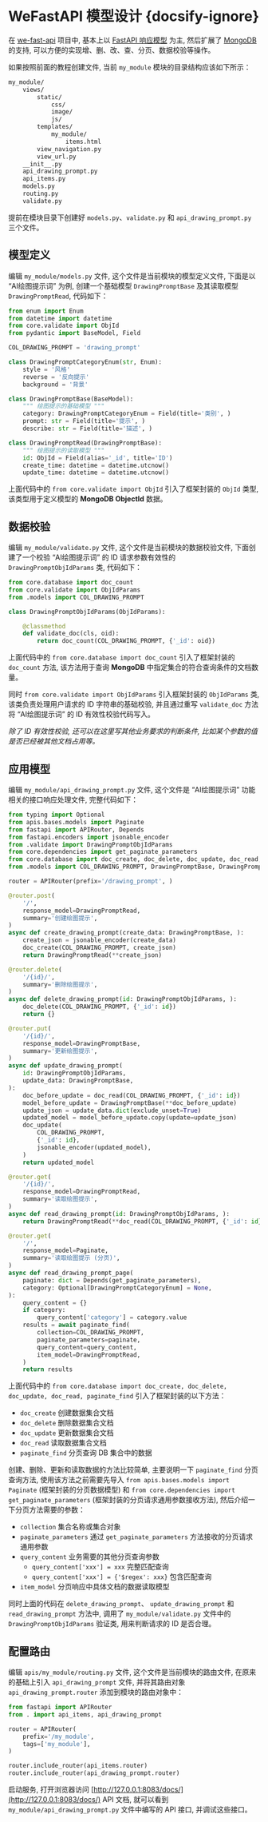 # WeFastAPI 模型设计 {docsify-ignore}

在 [we-fast-api](https://github.com/hekaiyou/we-fast-api) 项目中, 基本上以 [FastAPI 响应模型](https://fastapi.tiangolo.com/zh/tutorial/response-model/) 为主, 然后扩展了 [MongoDB](https://www.mongodb.com/zh-cn) 的支持, 可以方便的实现增、删、改、查、分页、数据校验等操作。

如果按照前面的教程创建文件, 当前 `my_module` 模块的目录结构应该如下所示：

```bash
my_module/
    views/
        static/
            css/
            image/
            js/
        templates/
            my_module/
                items.html
        view_navigation.py
        view_url.py
    __init__.py
    api_drawing_prompt.py
    api_items.py
    models.py
    routing.py
    validate.py
```

提前在模块目录下创建好 `models.py`、`validate.py` 和 `api_drawing_prompt.py` 三个文件。

## 模型定义

编辑 `my_module/models.py` 文件, 这个文件是当前模块的模型定义文件, 下面是以 “AI绘图提示词” 为例, 创建一个基础模型 `DrawingPromptBase` 及其读取模型 `DrawingPromptRead`, 代码如下：

```python
from enum import Enum
from datetime import datetime
from core.validate import ObjId
from pydantic import BaseModel, Field

COL_DRAWING_PROMPT = 'drawing_prompt'

class DrawingPromptCategoryEnum(str, Enum):
    style = '风格'
    reverse = '反向提示'
    background = '背景'

class DrawingPromptBase(BaseModel):
    """ 绘图提示的基础模型 """
    category: DrawingPromptCategoryEnum = Field(title='类别', )
    prompt: str = Field(title='提示', )
    describe: str = Field(title='描述', )

class DrawingPromptRead(DrawingPromptBase):
    """ 绘图提示的读取模型 """
    id: ObjId = Field(alias='_id', title='ID')
    create_time: datetime = datetime.utcnow()
    update_time: datetime = datetime.utcnow()
```

上面代码中的 `from core.validate import ObjId` 引入了框架封装的 `ObjId` 类型, 该类型用于定义模型的 **MongoDB ObjectId** 数据。

## 数据校验

编辑 `my_module/validate.py` 文件, 这个文件是当前模块的数据校验文件, 下面创建了一个校验 “AI绘图提示词” 的 ID 请求参数有效性的 `DrawingPromptObjIdParams` 类, 代码如下：

```python
from core.database import doc_count
from core.validate import ObjIdParams
from .models import COL_DRAWING_PROMPT

class DrawingPromptObjIdParams(ObjIdParams):

    @classmethod
    def validate_doc(cls, oid):
        return doc_count(COL_DRAWING_PROMPT, {'_id': oid})
```

上面代码中的 `from core.database import doc_count` 引入了框架封装的 `doc_count` 方法, 该方法用于查询 **MongoDB** 中指定集合的符合查询条件的文档数量。

同时 `from core.validate import ObjIdParams` 引入框架封装的 `ObjIdParams` 类, 该类负责处理用户请求的 ID 字符串的基础校验, 并且通过重写 `validate_doc` 方法将 “AI绘图提示词” 的 ID 有效性校验代码写入。

*除了 ID 有效性校验, 还可以在这里写其他业务要求的判断条件, 比如某个参数的值是否已经被其他文档占用等。*

## 应用模型

编辑 `my_module/api_drawing_prompt.py` 文件, 这个文件是 “AI绘图提示词” 功能相关的接口响应处理文件, 完整代码如下：

```python
from typing import Optional
from apis.bases.models import Paginate
from fastapi import APIRouter, Depends
from fastapi.encoders import jsonable_encoder
from .validate import DrawingPromptObjIdParams
from core.dependencies import get_paginate_parameters
from core.database import doc_create, doc_delete, doc_update, doc_read, paginate_find
from .models import COL_DRAWING_PROMPT, DrawingPromptBase, DrawingPromptRead, DrawingPromptCategoryEnum

router = APIRouter(prefix='/drawing_prompt', )

@router.post(
    '/',
    response_model=DrawingPromptRead,
    summary='创建绘图提示',
)
async def create_drawing_prompt(create_data: DrawingPromptBase, ):
    create_json = jsonable_encoder(create_data)
    doc_create(COL_DRAWING_PROMPT, create_json)
    return DrawingPromptRead(**create_json)

@router.delete(
    '/{id}/',
    summary='删除绘图提示',
)
async def delete_drawing_prompt(id: DrawingPromptObjIdParams, ):
    doc_delete(COL_DRAWING_PROMPT, {'_id': id})
    return {}

@router.put(
    '/{id}/',
    response_model=DrawingPromptBase,
    summary='更新绘图提示',
)
async def update_drawing_prompt(
    id: DrawingPromptObjIdParams,
    update_data: DrawingPromptBase,
):
    doc_before_update = doc_read(COL_DRAWING_PROMPT, {'_id': id})
    model_before_update = DrawingPromptBase(**doc_before_update)
    update_json = update_data.dict(exclude_unset=True)
    updated_model = model_before_update.copy(update=update_json)
    doc_update(
        COL_DRAWING_PROMPT,
        {'_id': id},
        jsonable_encoder(updated_model),
    )
    return updated_model

@router.get(
    '/{id}/',
    response_model=DrawingPromptRead,
    summary='读取绘图提示',
)
async def read_drawing_prompt(id: DrawingPromptObjIdParams, ):
    return DrawingPromptRead(**doc_read(COL_DRAWING_PROMPT, {'_id': id}))

@router.get(
    '/',
    response_model=Paginate,
    summary='读取绘图提示 (分页)',
)
async def read_drawing_prompt_page(
    paginate: dict = Depends(get_paginate_parameters),
    category: Optional[DrawingPromptCategoryEnum] = None,
):
    query_content = {}
    if category:
        query_content['category'] = category.value
    results = await paginate_find(
        collection=COL_DRAWING_PROMPT,
        paginate_parameters=paginate,
        query_content=query_content,
        item_model=DrawingPromptRead,
    )
    return results
```

上面代码中的 `from core.database import doc_create, doc_delete, doc_update, doc_read, paginate_find` 引入了框架封装的以下方法：

- `doc_create` 创建数据集合文档
- `doc_delete` 删除数据集合文档
- `doc_update` 更新数据集合文档
- `doc_read` 读取数据集合文档
- `paginate_find` 分页查询 DB 集合中的数据

创建、删除、更新和读取数据的方法比较简单, 主要说明一下 `paginate_find` 分页查询方法, 使用该方法之前需要先导入 `from apis.bases.models import Paginate` (框架封装的分页数据模型) 和 `from core.dependencies import get_paginate_parameters` (框架封装的分页请求通用参数接收方法), 然后介绍一下分页方法需要的参数：

- `collection` 集合名称或集合对象
- `paginate_parameters` 通过 `get_paginate_parameters` 方法接收的分页请求通用参数
- `query_content` 业务需要的其他分页查询参数
  - `query_content['xxx'] = xxx` 完整匹配查询
  - `query_content['xxx'] = {'$regex': xxx}` 包含匹配查询
- `item_model` 分页响应中具体文档的数据读取模型

同时上面的代码在 `delete_drawing_prompt`、 `update_drawing_prompt` 和 `read_drawing_prompt` 方法中, 调用了 `my_module/validate.py` 文件中的 `DrawingPromptObjIdParams` 验证类, 用来判断请求的 ID 是否合理。

## 配置路由

编辑 `apis/my_module/routing.py` 文件, 这个文件是当前模块的路由文件, 在原来的基础上引入 `api_drawing_prompt` 文件, 并将其路由对象 `api_drawing_prompt.router` 添加到模块的路由对象中：

```python
from fastapi import APIRouter
from . import api_items, api_drawing_prompt

router = APIRouter(
    prefix='/my_module',
    tags=['my_module'],
)

router.include_router(api_items.router)
router.include_router(api_drawing_prompt.router)
```

启动服务, 打开浏览器访问 [http://127.0.0.1:8083/docs/](http://127.0.0.1:8083/docs/) API 文档, 就可以看到 `my_module/api_drawing_prompt.py` 文件中编写的 API 接口, 并调试这些接口。
